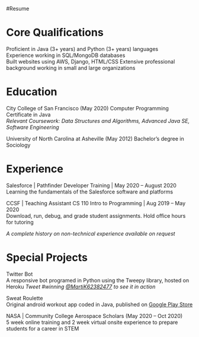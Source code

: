 ---
---
#Resume

# Core Qualifications
Proficient in Java (3+ years) and Python (3+ years) languages  
Experience working in SQL/MongoDB databases  
Built websites using AWS, Django, HTML/CSS
Extensive professional background working in small and large organizations  

# Education
City College of San Francisco (May 2020) Computer Programming Certificate in Java  
*Relevant Coursework: Data Structures and Algorithms, Advanced Java SE, Software Engineering*  

University of North Carolina at Asheville (May 2012) Bachelor’s degree in Sociology  

# Experience
Salesforce | Pathfinder Developer Training | May 2020 – August 2020  
Learning the fundamentals of the Salesforce software and platforms

CCSF | Teaching Assistant CS 110 Intro to Programming | Aug 2019 – May 2020  
Download, run, debug, and grade student assignments. Hold office hours for tutoring

*A complete history on non-technical experience available on request*

# Special Projects
Twitter Bot  
A responsive bot programed in Python using the Tweepy library, hosted on Heroku
*Tweet #winning [@MartiK62382477](https://twitter.com/MartiK62382477) to see it in action*

Sweat Roulette  
Original android workout app coded in Java, published on [Google Play Store](https://play.google.com/store/apps/details?id=io.github.marti113.sweatroulette)

NASA | Community College Aerospace Scholars (May 2020 – Oct 2020)  
5 week online training and 2 week virtual onsite experience to prepare students for a career in STEM

